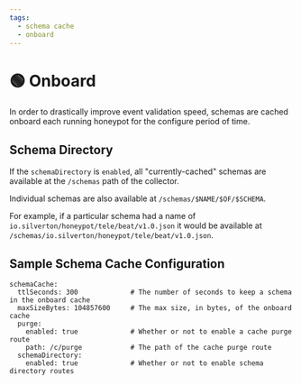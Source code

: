 ```yaml
---
tags:
  - schema cache
  - onboard
---
```


# 🟢 Onboard

In order to drastically improve event validation speed, schemas are cached onboard each running honeypot for the configure period of time.


## Schema Directory

If the `schemaDirectory` is `enabled`, all "currently-cached" schemas are available at the `/schemas` path of the collector.

Individual schemas are also available at `/schemas/$NAME/$OF/$SCHEMA`.

For example, if a particular schema had a name of `io.silverton/honeypot/tele/beat/v1.0.json` it would be available at `/schemas/io.silverton/honeypot/tele/beat/v1.0.json`.


## Sample Schema Cache Configuration
```
schemaCache:
  ttlSeconds: 300             # The number of seconds to keep a schema in the onboard cache
  maxSizeBytes: 104857600     # The max size, in bytes, of the onboard cache
  purge:
    enabled: true             # Whether or not to enable a cache purge route
    path: /c/purge            # The path of the cache purge route
  schemaDirectory:
    enabled: true             # Whether or not to enable schema directory routes
```
